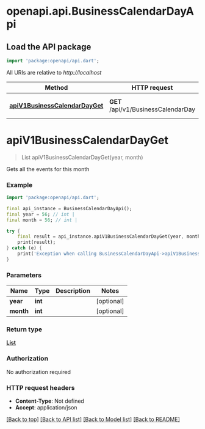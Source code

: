 # openapi.api.BusinessCalendarDayApi

## Load the API package
```dart
import 'package:openapi/api.dart';
```

All URIs are relative to *http://localhost*

Method | HTTP request | Description
------------- | ------------- | -------------
[**apiV1BusinessCalendarDayGet**](BusinessCalendarDayApi.md#apiv1businesscalendardayget) | **GET** /api/v1/BusinessCalendarDay | Gets all the events for this month


# **apiV1BusinessCalendarDayGet**
> List<BusinessCalendarDay> apiV1BusinessCalendarDayGet(year, month)

Gets all the events for this month

### Example
```dart
import 'package:openapi/api.dart';

final api_instance = BusinessCalendarDayApi();
final year = 56; // int | 
final month = 56; // int | 

try {
    final result = api_instance.apiV1BusinessCalendarDayGet(year, month);
    print(result);
} catch (e) {
    print('Exception when calling BusinessCalendarDayApi->apiV1BusinessCalendarDayGet: $e\n');
}
```

### Parameters

Name | Type | Description  | Notes
------------- | ------------- | ------------- | -------------
 **year** | **int**|  | [optional] 
 **month** | **int**|  | [optional] 

### Return type

[**List<BusinessCalendarDay>**](BusinessCalendarDay.md)

### Authorization

No authorization required

### HTTP request headers

 - **Content-Type**: Not defined
 - **Accept**: application/json

[[Back to top]](#) [[Back to API list]](../README.md#documentation-for-api-endpoints) [[Back to Model list]](../README.md#documentation-for-models) [[Back to README]](../README.md)

